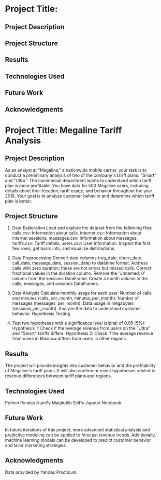 # Project Title:
## Project Description
## Project Structure
## Results
## Technologies Used
## Future Work
## Acknowledgments

# Project Title: Megaline Tariff Analysis



## Project Description
As an analyst at "Megaline," a nationwide mobile carrier, your task is to conduct a preliminary analysis of two of the company's tariff plans: "Smart" and "Ultra." The commercial department wants to understand which tariff plan is more profitable. You have data for 500 Megaline users, including details about their location, tariff usage, and behavior throughout the year 2018. Your goal is to analyze customer behavior and determine which tariff plan is better.



## Project Structure

1. Data Exploration
Load and explore the dataset from the following files:
calls.csv: Information about calls.
internet.csv: Information about internet sessions.
messages.csv: Information about messages.
tariffs.csv: Tariff details.
users.csv: User information.
Inspect the first few rows, get basic info, and visualize distributions.

2. Data Preprocessing
Convert date columns (reg_date, churn_date, call_date, message_date, session_date) to datetime format.
Address calls with zero duration; these are not errors but missed calls.
Correct fractional values in the duration column.
Remove the 'Unnamed: 0' column from the sessions DataFrame.
Create a month column in the calls, messages, and sessions DataFrames.

3. Data Analysis
Calculate monthly usage for each user:
Number of calls and minutes (calls_per_month, minutes_per_month).
Number of messages (messages_per_month).
Data usage in megabytes (sessions_per_month).
Analyze the data to understand customer behavior.
Hypothesis Testing

4. Test two hypotheses with a significance level (alpha) of 0.05 (5%):
Hypothesis 1: Check if the average revenue from users on the "Ultra" and "Smart" tariffs differs.
Hypothesis 2: Check if the average revenue from users in Moscow differs from users in other regions.



## Results
The project will provide insights into customer behavior and the profitability of Megaline's tariff plans. It will also confirm or reject hypotheses related to revenue differences between tariff plans and regions.

## Technologies Used
Python
Pandas
NumPy
Matplotlib
SciPy
Jupyter Notebook



## Future Work
In future iterations of this project, more advanced statistical analysis and predictive modeling can be applied to forecast revenue trends. Additionally, machine learning models can be developed to predict customer behavior and tailor marketing strategies.

## Acknowledgments
Data provided by Yandex Practicum.